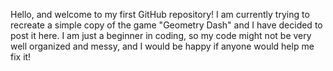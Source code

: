 Hello, and welcome to my first GitHub repository!
I am currently trying to recreate a simple copy of the game "Geometry Dash" and I have decided to post it here.
I am just a beginner in coding, so my code might not be very well organized and messy, and I would be happy if anyone would help me fix it!
